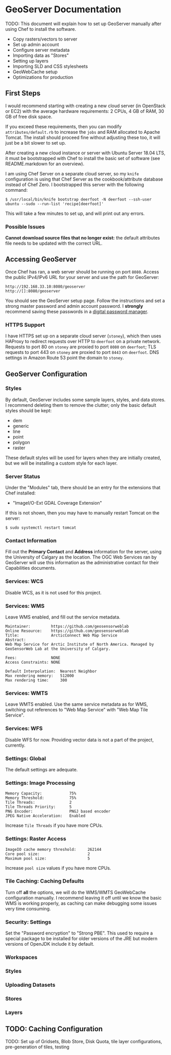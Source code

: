 # GeoServer Documentation

TODO: This document will explain how to set up GeoServer manually after using Chef to install the software.

* Copy rasters/vectors to server
* Set up admin account
* Configure server metadata
* Importing data as "Stores"
* Setting up layers
* Importing SLD and CSS stylesheets
* GeoWebCache setup
* Optimizations for production

## First Steps

I would recommend starting with creating a new cloud server (in OpenStack or EC2) with the average hardware requirements: 2 CPUs, 4 GB of RAM, 30 GB of free disk space.

If you exceed these requirements, then you can modify `attributes/default.rb` to increase the `jobs` and RAM allocated to Apache Tomcat. The install should proceed fine without adjusting these too, it will just be a bit slower to set up.

After creating a new cloud instance or server with Ubuntu Server 18.04 LTS, it must be bootstrapped with Chef to install the basic set of software (see README.markdown for an overview).

I am using Chef Server on a separate cloud server, so my `knife` configuration is using that Chef Server as the cookbook/attribute database instead of Chef Zero. I bootstrapped this server with the following command:

```terminal
$ /usr/local/bin/knife bootstrap deerfoot -N deerfoot --ssh-user ubuntu --sudo --run-list 'recipe[deerfoot]'
```

This will take a few minutes to set up, and will print out any errors.

### Possible Issues

**Cannot download source files that no longer exist:** the default attributes file needs to be updated with the correct URL.

## Accessing GeoServer

Once Chef has ran, a web server should be running on port `8080`. Access the public IPv4/IPv6 URL for your server and use the path for GeoServer:

```
http://192.168.33.10:8080/geoserver
http://[]:8080/geoserver
```

You should see the GeoServer setup page. Follow the instructions and set a strong master password and admin account password. I **strongly** recommend saving these passwords in a [digital password manager][1].

[1]: https://www.pcmag.com/roundup/300318/the-best-password-managers

### HTTPS Support

I have HTTPS set up on a separate cloud server (`stoney`), which then uses HAProxy to redirect requests over HTTP to `deerfoot` on a private network. Requests to port 80 on `stoney` are proxied to port `8080` on `deerfoot`; TLS requests to port 443 on `stoney` are proxied to port `8443` on `deerfoot`. DNS settings in Amazon Route 53 point the domain to `stoney`.

## GeoServer Configuration

### Styles

By default, GeoServer includes some sample layers, styles, and data stores. I recommend deleting them to remove the clutter; only the basic default styles should be kept:

* dem
* generic
* line
* point
* polygon
* raster

These default styles will be used for layers when they are initially created, but we will be installing a custom style for each layer.

### Server Status

Under the "Modules" tab, there should be an entry for the extensions that Chef installed:

* "ImageI/O-Ext GDAL Coverage Extension"

If this is not shown, then you may have to manually restart Tomcat on the server:

```terminal
$ sudo systemctl restart tomcat
```

### Contact Information

Fill out the **Primary Contact** and **Address** information for the server, using the University of Calgary as the location. The OGC Web Services ran by GeoServer will use this information as the administrative contact for their Capabilities documents.

### Services: WCS

Disable WCS, as it is not used for this project.

### Services: WMS

Leave WMS enabled, and fill out the service metadata.

```
Maintainer:         https://github.com/geosensorweblab
Online Resource:    https://github.com/geosensorweblab
Title:              ArcticConnect Web Map Service
Abstract:
Web Map Service for Arctic Institute of North America. Managed by GeoSensorWeb Lab at the University of Calgary.

Fees:               NONE
Access Constraints: NONE

Default Interpolation:  Nearest Neighbor
Max rendering memory:   512000
Max rendering time:     300
```

### Services: WMTS

Leave WMTS enabled. Use the same service metadata as for WMS, switching out references to "Web Map Service" with "Web Map Tile Service".

### Services: WFS

Disable WFS for now. Providing vector data is not a part of the project, currently.

### Settings: Global

The default settings are adequate.

### Settings: Image Processing

```
Memory Capacity:            75%
Memory Threshold:           75%
Tile Threads:               2
Tile Threads Priority:      5
PNG Encoder:                PNGJ based encoder
JPEG Native Acceleration:   Enabled
```

Increase `Tile Threads` if you have more CPUs.

### Settings: Raster Access

```
ImageIO cache memory threshold:     262144
Core pool size:                     2
Maximum pool size:                  5
```

Increase `pool size` values if you have more CPUs.

### Tile Caching: Caching Defaults

Turn off **all** the options, we will do the WMS/WMTS GeoWebCache configuration manually. I recommend leaving it off until we know the basic WMS is working properly, as caching can make debugging some issues very time consuming.

### Security: Settings

Set the "Password encryption" to "Strong PBE". This used to require a special package to be installed for older versions of the JRE but modern versions of OpenJDK include it by default.

### Workspaces

### Styles

### Uploading Datasets

### Stores

### Layers

## TODO: Caching Configuration

TODO: Set up of Gridsets, Blob Store, Disk Quota, tile layer configurations, pre-generation of tiles, testing

